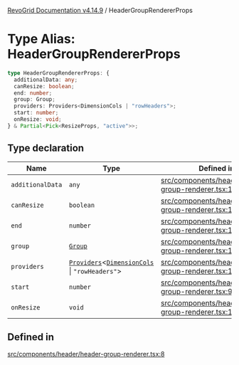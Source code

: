 [RevoGrid Documentation v4.14.9](README.md) / HeaderGroupRendererProps

# Type Alias: HeaderGroupRendererProps

```ts
type HeaderGroupRendererProps: {
  additionalData: any;
  canResize: boolean;
  end: number;
  group: Group;
  providers: Providers<DimensionCols | "rowHeaders">;
  start: number;
  onResize: void;
} & Partial<Pick<ResizeProps, "active">>;
```

## Type declaration

| Name | Type | Defined in |
| ------ | ------ | ------ |
| `additionalData` | `any` | [src/components/header/header-group-renderer.tsx:13](https://github.com/revolist/revogrid/blob/6c3c52a081bcade371a3f5576e4e5805c6bbce5c/src/components/header/header-group-renderer.tsx#L13) |
| `canResize` | `boolean` | [src/components/header/header-group-renderer.tsx:14](https://github.com/revolist/revogrid/blob/6c3c52a081bcade371a3f5576e4e5805c6bbce5c/src/components/header/header-group-renderer.tsx#L14) |
| `end` | `number` | [src/components/header/header-group-renderer.tsx:10](https://github.com/revolist/revogrid/blob/6c3c52a081bcade371a3f5576e4e5805c6bbce5c/src/components/header/header-group-renderer.tsx#L10) |
| `group` | [`Group`](Interface.Group.md) | [src/components/header/header-group-renderer.tsx:11](https://github.com/revolist/revogrid/blob/6c3c52a081bcade371a3f5576e4e5805c6bbce5c/src/components/header/header-group-renderer.tsx#L11) |
| `providers` | [`Providers`](TypeAlias.Providers.md)\<[`DimensionCols`](TypeAlias.DimensionCols.md) \| `"rowHeaders"`\> | [src/components/header/header-group-renderer.tsx:12](https://github.com/revolist/revogrid/blob/6c3c52a081bcade371a3f5576e4e5805c6bbce5c/src/components/header/header-group-renderer.tsx#L12) |
| `start` | `number` | [src/components/header/header-group-renderer.tsx:9](https://github.com/revolist/revogrid/blob/6c3c52a081bcade371a3f5576e4e5805c6bbce5c/src/components/header/header-group-renderer.tsx#L9) |
| `onResize` | `void` | [src/components/header/header-group-renderer.tsx:15](https://github.com/revolist/revogrid/blob/6c3c52a081bcade371a3f5576e4e5805c6bbce5c/src/components/header/header-group-renderer.tsx#L15) |

## Defined in

[src/components/header/header-group-renderer.tsx:8](https://github.com/revolist/revogrid/blob/6c3c52a081bcade371a3f5576e4e5805c6bbce5c/src/components/header/header-group-renderer.tsx#L8)

